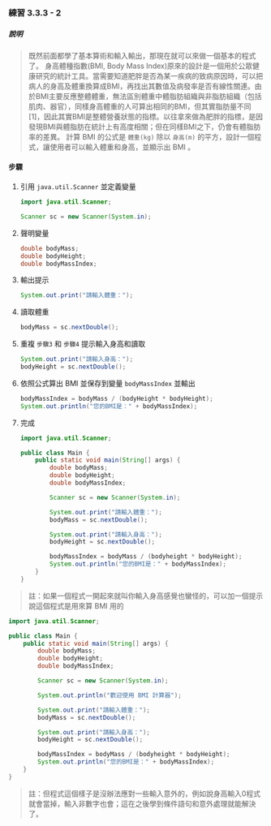 ### 練習 3.3.3 - 2

##### 說明
> 既然前面都學了基本算術和輸入輸出，那現在就可以來做一個基本的程式了。
> 身高體種指數(BMI, Body Mass Index)原來的設計是一個用於公眾健康研究的統計工具。當需要知道肥胖是否為某一疾病的致病原因時，可以把病人的身高及體重換算成BMI，再找出其數值及病發率是否有線性關連。由於BMI主要反應整體體重，無法區別體重中體脂肪組織與非脂肪組織（包括肌肉、器官），同樣身高體重的人可算出相同的BMI，但其實脂肪量不同[1]，因此其實BMI是整體營養狀態的指標。以往拿來做為肥胖的指標，是因發現BMI與體脂肪在統計上有高度相關；但在同樣BMI之下，仍會有體脂肪率的差異。
> 計算 BMI 的公式是 `體重(kg)` 除以 `身高(m)` 的平方，設計一個程式，讓使用者可以輸入體重和身高，並顯示出 BMI 。

#### 步驟
1. 引用 `java.util.Scanner` 並定義變量
    ```java
    import java.util.Scanner;
    ```
    ```java
    Scanner sc = new Scanner(System.in);
    ```

2. 聲明變量
    ```java
    double bodyMass;
    double bodyHeight;
    double bodyMassIndex;
    ```

3. 輸出提示
    ```java
    System.out.print("請輸入體重：");
    ```

4. 讀取體重
    ```java
    bodyMass = sc.nextDouble();
    ```

5. 重複 `步驟3` 和 `步驟4` 提示輸入身高和讀取
    ```java
    System.out.print("請輸入身高：");
    bodyHeight = sc.nextDouble();
    ```

6. 依照公式算出 BMI 並保存到變量 `bodyMassIndex` 並輸出
    ```java
    bodyMassIndex = bodyMass / (bodyHeight * bodyHeight);
    System.out.println("您的BMI是：" + bodyMassIndex);
    ```

7. 完成
    ```java
    import java.util.Scanner;

    public class Main {
        public static void main(String[] args) {
            double bodyMass;
            double bodyHeight;
            double bodyMassIndex;

            Scanner sc = new Scanner(System.in);

            System.out.print("請輸入體重：");
            bodyMass = sc.nextDouble();

            System.out.print("請輸入身高：");
            bodyHeight = sc.nextDouble();

            bodyMassIndex = bodyMass / (bodyheight * bodyHeight);
            System.out.println("您的BMI是：" + bodyMassIndex);
        }
    }
    ```

> 註：如果一個程式一開起來就叫你輸入身高感覺也蠻怪的，可以加一個提示說這個程式是用來算 BMI 用的

```java
import java.util.Scanner;

public class Main {
    public static void main(String[] args) {
        double bodyMass;
        double bodyHeight;
        double bodyMassIndex;

        Scanner sc = new Scanner(System.in);

        System.out.println("歡迎使用 BMI 計算器");

        System.out.print("請輸入體重：");
        bodyMass = sc.nextDouble();

        System.out.print("請輸入身高：");
        bodyHeight = sc.nextDouble();

        bodyMassIndex = bodyMass / (bodyheight * bodyHeight);
        System.out.println("您的BMI是：" + bodyMassIndex);
    }
}
```
> 註：但程式這個樣子是沒辦法應對一些輸入意外的，例如說身高輸入0程式就會當掉，輸入非數字也會；這在之後學到條件語句和意外處理就能解決了。